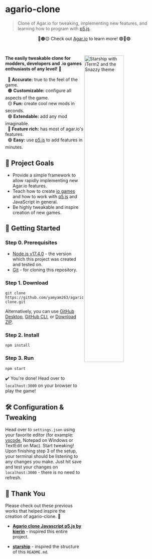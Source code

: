 # agario-clone
> Clone of Agar.io for tweaking, implementing new features, and learning how to program with [p5.js](https://p5js.org/).

<p align="center">
  🔴🟠🟡 Check out 
  <a href="https://agar.io">Agar.io</a>
  to learn more! 🟢🔵🟣
</p>
<h1></h1>


<img
  src="https://github.com/yamyam263/agario-clone/blob/main/sr.gif"
  alt="Starship with iTerm2 and the Snazzy theme"
  width="50%"
  align="right"
/>

**The easily tweakable clone for modders, developers and .io games enthusiasts of any level!**
💪  
<br/>
&nbsp;&nbsp;🔴 **Accurate:** true to the feel of the game.  
&nbsp;&nbsp;🟠 **Customizable:** configure all aspects of the game.  
&nbsp;&nbsp;🟡 **Fun:** create cool new mods in seconds.  
&nbsp;&nbsp;🟢 **Extendable:** add any mod imaginable.  
&nbsp;&nbsp;🔵 **Feature rich:** has most of agar.io's features.  
&nbsp;&nbsp;🟣 **Easy:** use [p5.js](https://p5js.org/) to add features in minutes.  


## 🎯 Project Goals

* Provide a simple framework to allow rapidly implementing new Agar.io features. 
* Teach how to create [io games](https://www.addictinggames.com/what-are-io-games) and how to work with [p5.js](https://p5js.org/) and JavaScript in general.
* Be highly tweakable and inspire creation of new games.

## 🚀 Getting Started

### Step 0. Prerequisites
- [Node.js v17.4.0](https://nodejs.org/download/release/v17.4.0/) - the version which this project was created and tested on.
- [Git](https://git-scm.com/downloads) - for cloning this repository.

### Step 1. Download

```
git clone https://github.com/yamyam263/agario-clone.git
```

Alternatively, you can use [GitHub Desktop](https://desktop.github.com/), [GitHub CLI](https://cli.github.com/), or [Download ZIP](https://github.com/starship/starship/archive/refs/heads/master.zip).

### Step 2. Install

```
npm install
```

### Step 3. Run

```
npm start
```

✔️ You're done! Head over to `localhost:3000` on your browser to play the game!

## 🛠️ Configuration & Tweaking

Head over to `settings.json` using your favorite editor (for example: [vscode](https://code.visualstudio.com/), Notepad on Windows or TextEdit on Mac). Start tweaking! Upon finishing step 3 of the setup, your terminal should be listening to any changes you make. Just hit save and test your changes on `localhost:3000` - there is no need to refresh.

## 🙏 Thank You

Please check out these previous works that helped inspire the creation of agario-clone. 🧠

- **[Agario clone Javascript p5.js by kierin](https://codepen.io/xtarsy/pen/yVrgXp)** - inspired this entire project.

- **[starship](https://github.com/starship/starship)** - inspired the structure of this `README.md`.
